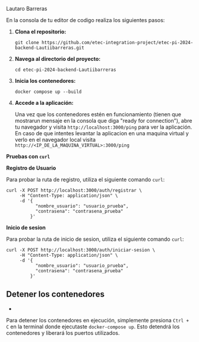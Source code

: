 Lautaro Barreras

En la consola de tu editor de codigo realiza los siguientes pasos:

1. **Clona el repositorio:**

    ```
    git clone https://github.com/etec-integration-project/etec-pi-2024-backend-Lautiibarreras.git
    ```
2. **Navega al directorio del proyecto:**

    ```
    cd etec-pi-2024-backend-Lautiibarreras
    ```
3. **Inicia los contenedores:**

    ```
    docker compose up --build
    ```
4. **Accede a la aplicación:**

    Una vez que los contenedores estén en funcionamiento (tienen que mostrarun mensaje en la consola que diga "ready for connection"), abre tu navegador y visita `http://localhost:3000/ping` para ver la aplicación. En caso de que intentes levantar la aplicacion en una maquina virtual y verlo en el navegador local visita `http://<IP_DE_LA_MAQUINA_VIRTUAL>:3000/ping`

**Pruebas con `curl`**

**Registro de Usuario**

Para probar la ruta de registro, utiliza el siguiente comando `curl`:

```
curl -X POST http://localhost:3000/auth/registrar \
     -H "Content-Type: application/json" \
     -d '{
           "nombre_usuario": "usuario_prueba",
           "contrasena": "contrasena_prueba"
         }'
```

**Inicio de sesion**

Para probar la ruta de inicio de sesion, utiliza el siguiente comando `curl`:

```
curl -X POST http://localhost:3000/auth/iniciar-sesion \
     -H "Content-Type: application/json" \
     -d '{
           "nombre_usuario": "usuario_prueba",
           "contrasena": "contrasena_prueba"
         }'
```

## **Detener los contenedores**
-
Para detener los contenedores en ejecución, simplemente presiona `Ctrl + C` en la terminal donde ejecutaste `docker-compose up`. Esto detendrá los contenedores y liberará los puertos utilizados.
